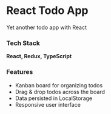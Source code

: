 # React Todo App

Yet another todo app with React

### Tech Stack

**React, Redux, TypeScript**

### Features

- Kanban board for organizing todos
- Drag & drop todos across the board
- Data persisted in LocalStorage
- Responsive user interface
